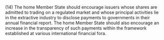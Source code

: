 (14) The home Member State should encourage issuers whose shares are admitted to trading on a regulated market and whose principal activities lie in the extractive industry to disclose payments to governments in their annual financial report. The home Member State should also encourage an increase in the transparency of such payments within the framework established at various international financial fora.